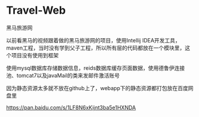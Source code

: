 # Travel-Web
黑马旅游网

以前看黑马的视频跟着做的黑马旅游网的项目，使用Intellij IDEA开发工具，maven工程，当时没有学到父子工程，所以所有层的代码都放在一个模块里，这个项目没有使用到框架

使用mysql数据库存储数据信息，reids数据库缓存页面数据，使用德鲁伊连接池、tomcat7以及javaMail的类来发邮件激活账号

因为静态资源太多就不放在github上了，webapp下的静态资源都打包放在百度网盘里

https://pan.baidu.com/s/1LF8N6xKijnt3ba5e1HXNDA
